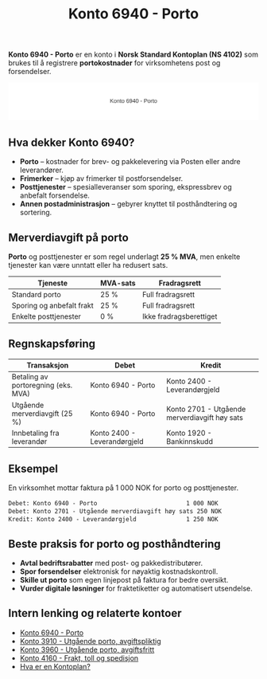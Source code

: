 ﻿---
title: "Konto 6940 - Porto"
seoTitle: "6940-porto"
description: '**Konto 6940 - Porto** er en konto i **Norsk Standard Kontoplan (NS 4102)** som brukes til å registrere **portokostnader** for virksomhetens post og forsendel...'
---

**Konto 6940 - Porto** er en konto i **Norsk Standard Kontoplan (NS 4102)** som brukes til å registrere **portokostnader** for virksomhetens post og forsendelser.

![Illustrasjon av konto 6940 Porto](6940-porto-image.svg)

## Hva dekker Konto 6940?

* **Porto** – kostnader for brev- og pakkelevering via Posten eller andre leverandører.
* **Frimerker** – kjøp av frimerker til postforsendelser.
* **Posttjenester** – spesialleveranser som sporing, ekspressbrev og anbefalt forsendelse.
* **Annen postadministrasjon** – gebyrer knyttet til posthåndtering og sortering.

## Merverdiavgift på porto

**Porto** og posttjenester er som regel underlagt **25 % MVA**, men enkelte tjenester kan være unntatt eller ha redusert sats.

| Tjeneste                  | MVA-sats  | Fradragsrett        |
|----------------------------|-----------|---------------------|
| Standard porto             | 25 %      | Full fradragsrett   |
| Sporing og anbefalt frakt  | 25 %      | Full fradragsrett   |
| Enkelte posttjenester      | 0 %       | Ikke fradragsberettiget |

## Regnskapsføring

| Transaksjon                         | Debet                    | Kredit                                       |
|-------------------------------------|--------------------------|----------------------------------------------|
| Betaling av portoregning (eks. MVA) | Konto 6940 - Porto       | Konto 2400 - Leverandørgjeld                |
| Utgående merverdiavgift (25 %)      | Konto 6940 - Porto       | Konto 2701 - Utgående merverdiavgift høy sats |
| Innbetaling fra leverandør          | Konto 2400 - Leverandørgjeld | Konto 1920 - Bankinnskudd                 |

## Eksempel

En virksomhet mottar faktura på 1 000 NOK for porto og posttjenester.

```plaintext
Debet: Konto 6940 - Porto                         1 000 NOK
Debet: Konto 2701 - Utgående merverdiavgift høy sats 250 NOK
Kredit: Konto 2400 - Leverandørgjeld              1 250 NOK
```

## Beste praksis for porto og posthåndtering

* **Avtal bedriftsrabatter** med post- og pakkedistributører.
* **Spor forsendelser** elektronisk for nøyaktig kostnadskontroll.
* **Skille ut porto** som egen linjepost på faktura for bedre oversikt.
* **Vurder digitale løsninger** for fraktetiketter og automatisert utsendelse.

## Intern lenking og relaterte kontoer

* [Konto 6940 - Porto](/blogs/kontoplan/6940-porto "Konto 6940 - Porto")
* [Konto 3910 - Utgående porto, avgiftspliktig](/blogs/kontoplan/3910-utgaende-porto-avgiftspliktig "Konto 3910 - Utgående porto, avgiftspliktig")
* [Konto 3960 - Utgående porto, avgiftsfritt](/blogs/kontoplan/3960-utgaende-porto-avgiftsfritt "Konto 3960 - Utgående porto, avgiftsfritt")
* [Konto 4160 - Frakt, toll og spedisjon](/blogs/kontoplan/4160-frakt-toll-og-spedisjon "Konto 4160 - Frakt, toll og spedisjon")
* [Hva er en Kontoplan?](/blogs/regnskap/hva-er-kontoplan "Hva er en Kontoplan? Komplett Guide til Kontoplaner i Norsk Regnskap")






